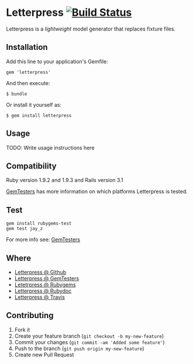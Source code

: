 # Letterpress [![Build Status](http://travis-ci.org/unders/letterpress.png)](http://travis-ci.org/unders/letterpress)

Letterpress is a _lightweight_ model generator that replaces fixture files.


## Installation

Add this line to your application's Gemfile:

    gem 'letterpress'

And then execute:

    $ bundle

Or install it yourself as:

    $ gem install letterpress

## Usage

TODO: Write usage instructions here


Compatibility
-------------

Ruby version 1.9.2 and 1.9.3 and Rails version 3.1

[GemTesters](http://test.rubygems.org/gems/letterpress) has
 more information on which platforms Letterpress is tested.
 

Test
-------------------------

    gem install rubygems-test
    gem test jay_z


For more info see: [GemTesters](http://test.rubygems.org/)

Where
-----
* [Letterpress @ Github](http://github.com/unders/letterpress)
* [Letterpress @ GemTesters](http://test.rubygems.org/gems/letterpress)
* [Letetrpress @ Rubygems](http://rubygems.org/gems/letterpress)
* [Letterpress @ Rubydoc](http://rubydoc.info/gems/letterpress)
* [Letterpress @ Travis](http://travis-ci.org/#!/unders/letterpress)

## Contributing

1. Fork it
2. Create your feature branch (`git checkout -b my-new-feature`)
3. Commit your changes (`git commit -am 'Added some feature'`)
4. Push to the branch (`git push origin my-new-feature`)
5. Create new Pull Request
